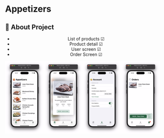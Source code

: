 # Appetizers

## :star2: About Project
<div align="center"> 
<ul>
<li>
List of products &#x2611;
</li>
<li>
Product detail &#x2611;
</li>
<li>
User screen &#x2611;
</li>
<li> 
Order Screen &#x2611;

</div>

<img  alt="first" src = "https://github.com/kocaogluismail/Appetizers/blob/main/Screenshots/Screens.jpg">
